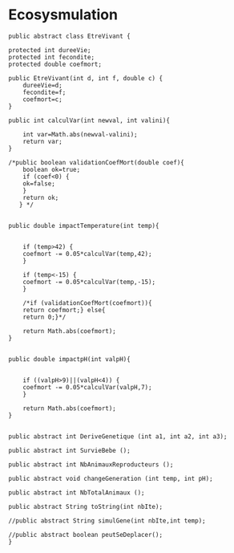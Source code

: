 # Ecosysmulation
	public abstract class EtreVivant {

	protected int dureeVie;
	protected int fecondite;
	protected double coefmort;

	public EtreVivant(int d, int f, double c) {
		dureeVie=d;
	    fecondite=f;
	    coefmort=c;
	}

	public int calculVar(int newval, int valini){

	    int var=Math.abs(newval-valini);
	    return var;
	}

	/*public boolean validationCoefMort(double coef){
	    boolean ok=true;
	    if (coef<0) {
	    ok=false;
	    }
	    return ok;
	   } */


	public double impactTemperature(int temp){


	    if (temp>42) {
	    coefmort -= 0.05*calculVar(temp,42);
	    }

	    if (temp<-15) {
	    coefmort -= 0.05*calculVar(temp,-15);
	    }

	    /*if (validationCoefMort(coefmort)){
	    return coefmort;} else{
	    return 0;}*/

	    return Math.abs(coefmort);
	}


	public double impactpH(int valpH){


	    if ((valpH>9)||(valpH<4)) {
	    coefmort -= 0.05*calculVar(valpH,7);
	    }

	    return Math.abs(coefmort);
	}


	public abstract int DeriveGenetique (int a1, int a2, int a3);

	public abstract int SurvieBebe ();

	public abstract int NbAnimauxReproducteurs ();

	public abstract void changeGeneration (int temp, int pH);

	public abstract int NbTotalAnimaux ();

	public abstract String toString(int nbIte);

	//public abstract String simulGene(int nbIte,int temp);

	//public abstract boolean peutSeDeplacer();
	}
